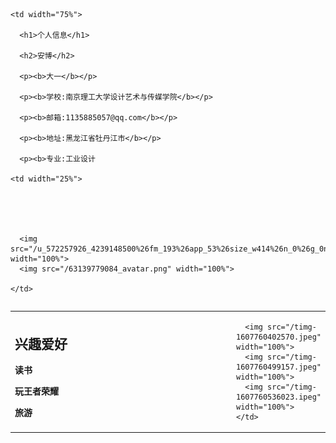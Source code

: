 <table border="0">

  <tr>

    <td width="75%">

      <h1>个人信息</h1>
      
      <h2>安博</h2>

      <p><b>大一</b></p>

      <p><b>学校:南京理工大学设计艺术与传媒学院</b></p>

      <p><b>邮箱:1135885057@qq.com</b></p>

      <p><b>地址:黑龙江省牡丹江市</b></p>

      <p><b>专业:工业设计

    <td width="25%">

      
      
      
        
      <img src="/u_572257926_4239148500%26fm_193%26app_53%26size_w414%26n_0%26g_0n%26f_jpeg" width="100%">
      <img src="/63139779084_avatar.png" width="100%">

    </td>

 <table border="0">
  <tr>
    <td width="75%">
      <h2>兴趣爱好</h2>
      <p><b>读书</b></p>
      <p><b>玩王者荣耀</b></p>
      <p><b>旅游</b></p>
    </td>
    <td width="25%">
     
     
     
     
      <img src="/timg-1607760402570.jpeg" width="100%">      
      <img src="/timg-1607760499157.jpeg" width="100%"> 
      <img src="/timg-1607760536023.ipeg" width="100%">
    </td>
  </tr>
</table>
 
 

